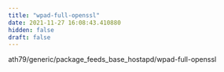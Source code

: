 ```yaml
---
title: "wpad-full-openssl"
date: 2021-11-27 16:08:43.410880
hidden: false
draft: false
---
```


ath79/generic/package_feeds_base_hostapd/wpad-full-openssl

